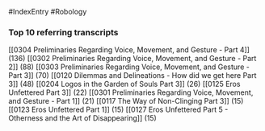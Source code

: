 #IndexEntry #Robology

### Top 10 referring transcripts
[[0304 Preliminaries Regarding Voice, Movement, and Gesture - Part 4]] (136)
[[0302 Preliminaries Regarding Voice, Movement, and Gesture - Part 2]] (88)
[[0303 Preliminaries Regarding Voice, Movement, and Gesture - Part 3]] (70)
[[0120 Dilemmas and Delineations - How did we get here Part 3]] (48)
[[0204 Logos in the Garden of Souls Part 3]] (26)
[[0125 Eros Unfettered Part 3]] (22)
[[0301 Preliminaries Regarding Voice, Movement, and Gesture - Part 1]] (21)
[[0117 The Way of Non-Clinging Part 3]] (15)
[[0123 Eros Unfettered Part 1]] (15)
[[0127 Eros Unfettered Part 5 - Otherness and the Art of Disappearing]] (15)

